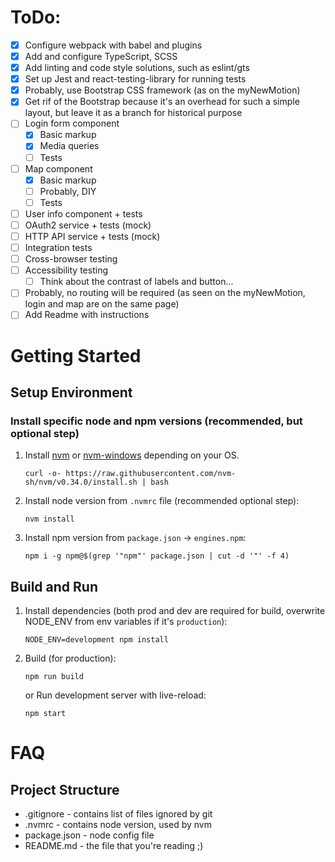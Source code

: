 # ToDo:

- [x] Configure webpack with babel and plugins
- [x] Add and configure TypeScript, SCSS
- [x] Add linting and code style solutions, such as eslint/gts
- [x] Set up Jest and react-testing-library for running tests
- [x] Probably, use Bootstrap CSS framework (as on the myNewMotion)
- [x] Get rif of the Bootstrap because it's an overhead for such a simple layout, but leave it as a branch for historical purpose
- [ ] Login form component
  - [x] Basic markup
  - [x] Media queries
  - [ ] Tests
- [ ] Map component
  - [x] Basic markup
  - [ ] Probably, DIY
  - [ ] Tests
- [ ] User info component + tests
- [ ] OAuth2 service + tests (mock)
- [ ] HTTP API service + tests (mock)
- [ ] Integration tests
- [ ] Cross-browser testing
- [ ] Accessibility testing
  - [ ] Think about the contrast of labels and button...
- [ ] Probably, no routing will be required (as seen on the myNewMotion, login and map are on the same page)
- [ ] Add Readme with instructions

# Getting Started

## Setup Environment

### Install specific node and npm versions (recommended, but optional step)

1. Install [nvm](https://github.com/nvm-sh/nvm#install--update-script) or [nvm-windows](https://github.com/coreybutler/nvm-windows) depending on your OS.
   ```shell script
   curl -o- https://raw.githubusercontent.com/nvm-sh/nvm/v0.34.0/install.sh | bash
   ```
1. Install node version from `.nvmrc` file (recommended optional step):
   ```shell script
   nvm install
   ```
1. Install npm version from `package.json` -> `engines.npm`:

   ```shell script
   npm i -g npm@$(grep '"npm"' package.json | cut -d '"' -f 4)
   ```

## Build and Run

1. Install dependencies (both prod and dev are required for build, overwrite NODE_ENV from env variables if it's `production`):
   ```shell script
   NODE_ENV=development npm install
   ```
1. Build (for production):
   ```shell script
   npm run build
   ```
   or Run development server with live-reload:
   ```shell script
   npm start
   ```

# FAQ

## Project Structure

- .gitignore - contains list of files ignored by git
- .nvmrc - contains node version, used by nvm
- package.json - node config file
- README.md - the file that you're reading ;)
